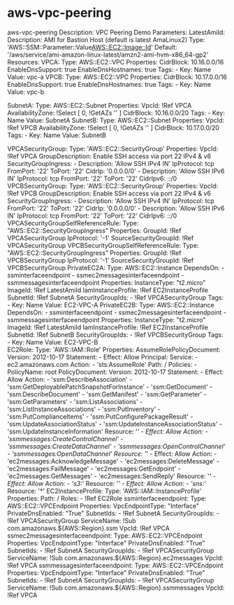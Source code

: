 # aws-vpc-peering
aws-vpc-peering
Description:  VPC Peering Demo
Parameters:
  LatestAmiId:
    Description: AMI for Bastion Host (default is latest AmaLinux2)
    Type: 'AWS::SSM::Parameter::Value<AWS::EC2::Image::Id>'
    Default: '/aws/service/ami-amazon-linux-latest/amzn2-ami-hvm-x86_64-gp2'
Resources:
  VPCA:
    Type: AWS::EC2::VPC
    Properties:
      CidrBlock: 10.16.0.0/16
      EnableDnsSupport: true
      EnableDnsHostnames: true
      Tags:
        - Key: Name
          Value: vpc-a
  VPCB:
    Type: AWS::EC2::VPC
    Properties:
      CidrBlock: 10.17.0.0/16
      EnableDnsSupport: true
      EnableDnsHostnames: true
      Tags:
        - Key: Name
          Value: vpc-b
  
  SubnetA:
    Type: AWS::EC2::Subnet
    Properties:
      VpcId: !Ref VPCA
      AvailabilityZone: !Select [ 0, !GetAZs '' ]
      CidrBlock: 10.16.0.0/20
      Tags:
        - Key: Name
          Value: SubnetA
  SubnetB:
    Type: AWS::EC2::Subnet
    Properties:
      VpcId: !Ref VPCB
      AvailabilityZone: !Select [ 0, !GetAZs '' ]
      CidrBlock: 10.17.0.0/20
      Tags:
        - Key: Name
          Value: SubnetB
  
  VPCASecurityGroup:
    Type: 'AWS::EC2::SecurityGroup'
    Properties:
      VpcId: !Ref VPCA
      GroupDescription: Enable SSH access via port 22 IPv4 & v6
      SecurityGroupIngress: 
        - Description: 'Allow SSH IPv4 IN'
          IpProtocol: tcp
          FromPort: '22'
          ToPort: '22'
          CidrIp: '0.0.0.0/0'
        - Description: 'Allow SSH IPv6 IN'
          IpProtocol: tcp
          FromPort: '22'
          ToPort: '22'
          CidrIpv6: ::/0
  VPCBSecurityGroup:
    Type: 'AWS::EC2::SecurityGroup'
    Properties:
      VpcId: !Ref VPCB
      GroupDescription: Enable SSH access via port 22 IPv4 & v6
      SecurityGroupIngress: 
        - Description: 'Allow SSH IPv4 IN'
          IpProtocol: tcp
          FromPort: '22'
          ToPort: '22'
          CidrIp: '0.0.0.0/0'
        - Description: 'Allow SSH IPv6 IN'
          IpProtocol: tcp
          FromPort: '22'
          ToPort: '22'
          CidrIpv6: ::/0 
  VPCASecurityGroupSelfReferenceRule:
    Type: "AWS::EC2::SecurityGroupIngress"
    Properties:
      GroupId: !Ref VPCASecurityGroup
      IpProtocol: '-1'
      SourceSecurityGroupId: !Ref VPCASecurityGroup
  VPCBSecurityGroupSelfReferenceRule:
    Type: "AWS::EC2::SecurityGroupIngress"
    Properties:
      GroupId: !Ref VPCBSecurityGroup
      IpProtocol: '-1'
      SourceSecurityGroupId: !Ref VPCBSecurityGroup
  PrivateEC2A:
    Type: AWS::EC2::Instance
    DependsOn: 
      - ssminterfaceendpoint
      - ssmec2messagesinterfaceendpoint
      - ssmmessagesinterfaceendpoint
    Properties:
      InstanceType: "t2.micro"
      ImageId: !Ref LatestAmiId
      IamInstanceProfile: !Ref EC2InstanceProfile
      SubnetId: !Ref SubnetA
      SecurityGroupIds: 
        - !Ref VPCASecurityGroup
      Tags:
        - Key: Name
          Value: EC2-VPC-A
  PrivateEC2B:
    Type: AWS::EC2::Instance
    DependsOn: 
      - ssminterfaceendpoint
      - ssmec2messagesinterfaceendpoint
      - ssmmessagesinterfaceendpoint
    Properties:
      InstanceType: "t2.micro"
      ImageId: !Ref LatestAmiId
      IamInstanceProfile: !Ref EC2InstanceProfile
      SubnetId: !Ref SubnetB
      SecurityGroupIds: 
        - !Ref VPCBSecurityGroup
      Tags:
        - Key: Name
          Value: EC2-VPC-B  
  EC2Role:
    Type: 'AWS::IAM::Role'
    Properties:
      AssumeRolePolicyDocument:
        Version: 2012-10-17
        Statement:
          - Effect: Allow
            Principal:
              Service:
              - ec2.amazonaws.com
            Action:
              - 'sts:AssumeRole'
      Path: /
      Policies:
        - PolicyName: root
          PolicyDocument:
            Version: 2012-10-17
            Statement:
              - Effect: Allow
                Action: 
                  - 'ssm:DescribeAssociation'
                  - 'ssm:GetDeployablePatchSnapshotForInstance'
                  - 'ssm:GetDocument'
                  - 'ssm:DescribeDocument'
                  - 'ssm:GetManifest'
                  - 'ssm:GetParameter'
                  - 'ssm:GetParameters'
                  - 'ssm:ListAssociations'
                  - 'ssm:ListInstanceAssociations'
                  - 'ssm:PutInventory'
                  - 'ssm:PutComplianceItems'
                  - 'ssm:PutConfigurePackageResult'
                  - 'ssm:UpdateAssociationStatus'
                  - 'ssm:UpdateInstanceAssociationStatus'
                  - 'ssm:UpdateInstanceInformation'
                Resource: '*'
              - Effect: Allow
                Action:
                  - 'ssmmessages:CreateControlChannel'
                  - 'ssmmessages:CreateDataChannel'
                  - 'ssmmessages:OpenControlChannel'
                  - 'ssmmessages:OpenDataChannel' 
                Resource: '*'
              - Effect: Allow
                Action: 
                  - 'ec2messages:AcknowledgeMessage'
                  - 'ec2messages:DeleteMessage'
                  - 'ec2messages:FailMessage'
                  - 'ec2messages:GetEndpoint'
                  - 'ec2messages:GetMessages'
                  - 'ec2messages:SendReply'
                Resource: '*'
              - Effect: Allow
                Action:
                  - 's3:*'
                Resource: '*'
              - Effect: Allow
                Action:
                  - 'sns:*'
                Resource: '*'
  EC2InstanceProfile:
    Type: 'AWS::IAM::InstanceProfile'
    Properties:
      Path: /
      Roles:
        - !Ref EC2Role
  ssminterfaceendpoint:
    Type: AWS::EC2::VPCEndpoint
    Properties:
      VpcEndpointType: "Interface"
      PrivateDnsEnabled: "True"
      SubnetIds:
        - !Ref SubnetA
      SecurityGroupIds:
        - !Ref VPCASecurityGroup
      ServiceName: !Sub com.amazonaws.${AWS::Region}.ssm
      VpcId: !Ref VPCA
  ssmec2messagesinterfaceendpoint:
    Type: AWS::EC2::VPCEndpoint
    Properties:
      VpcEndpointType: "Interface"
      PrivateDnsEnabled: "True"
      SubnetIds:
        - !Ref SubnetA
      SecurityGroupIds:
        - !Ref VPCASecurityGroup
      ServiceName: !Sub com.amazonaws.${AWS::Region}.ec2messages
      VpcId: !Ref VPCA
  ssmmessagesinterfaceendpoint:
    Type: AWS::EC2::VPCEndpoint
    Properties:
      VpcEndpointType: "Interface"
      PrivateDnsEnabled: "True"
      SubnetIds:
        - !Ref SubnetA
      SecurityGroupIds:
        - !Ref VPCASecurityGroup
      ServiceName: !Sub com.amazonaws.${AWS::Region}.ssmmessages
      VpcId: !Ref VPCA
      
